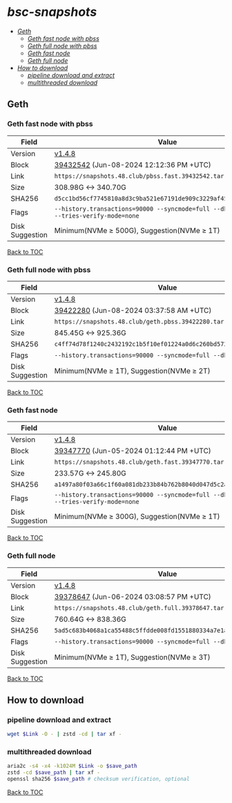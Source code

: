# *bsc-snapshots*


- *[Geth](#geth)*
    - *[Geth fast node with pbss](#geth-fast-node-with-pbss)*
    - *[Geth full node with pbss](#geth-full-node-with-pbss)*
    - *[Geth fast node](#geth-fast-node)*
    - *[Geth full node](#geth-full-node)*
- *[How to download](#how-to-download)*
    - *[pipeline download and extract](#pipeline-download-and-extract)*
    - *[multithreaded download](#multithreaded-download)*

## Geth
### Geth fast node with pbss

| Field |Value |
| --- | --- |
| Version | [v1.4.8](https://github.com/bnb-chain/bsc/releases/tag/v1.4.8) |
| Block | [39432542](https://bscscan.com/block/39432542) (Jun-08-2024 12:12:36 PM +UTC) |
| Link | `https://snapshots.48.club/pbss.fast.39432542.tar.zst` |
| Size | 308.98G <-> 340.70G |
| SHA256 | `d5cc1bd56cf7745810a8d3c9ba521e67191de909c3229af45cd38c1096575080` |
| Flags | `--history.transactions=90000 --syncmode=full --db.engine=pebble --tries-verify-mode=none` |
| Disk Suggestion | Minimum(NVMe ≥ 500G), Suggestion(NVMe ≥ 1T)|

[Back to TOC](#bsc-snapshots)

### Geth full node with pbss

| Field |Value |
| --- | --- |
| Version | [v1.4.8](https://github.com/bnb-chain/bsc/releases/tag/v1.4.8) |
| Block | [39422280](https://bscscan.com/block/39422280) (Jun-08-2024 03:37:58 AM +UTC) |
| Link | `https://snapshots.48.club/geth.pbss.39422280.tar.zst` |
| Size | 845.45G <-> 925.36G |
| SHA256 | `c4ff74d78f1240c2432192c1b5f10ef01224a0d6c260bd57244431df2529b3a9` |
| Flags | `--history.transactions=90000 --syncmode=full --db.engine=pebble` |
| Disk Suggestion | Minimum(NVMe ≥ 1T), Suggestion(NVMe ≥ 2T)|

[Back to TOC](#bsc-snapshots)

### Geth fast node

| Field |Value |
| --- | --- |
| Version | [v1.4.8](https://github.com/bnb-chain/bsc/releases/tag/v1.4.8) |
| Block | [39347770](https://bscscan.com/block/39347770) (Jun-05-2024 01:12:44 PM +UTC) |
| Link | `https://snapshots.48.club/geth.fast.39347770.tar.zst` |
| Size | 233.57G <-> 245.80G |
| SHA256 | `a1497a80f03a66c1f60a081db233b84b762b8040d047d5c2a8a990a330dbf18c` |
| Flags | `--history.transactions=90000 --syncmode=full --db.engine=pebble --tries-verify-mode=none` |
| Disk Suggestion | Minimum(NVMe ≥ 300G), Suggestion(NVMe ≥ 1T)|

[Back to TOC](#bsc-snapshots)

### Geth full node

| Field |Value |
| --- | --- |
| Version | [v1.4.8](https://github.com/bnb-chain/bsc/releases/tag/v1.4.8) |
| Block | [39378647](https://bscscan.com/block/39378647) (Jun-06-2024 03:08:57 PM +UTC) |
| Link | `https://snapshots.48.club/geth.full.39378647.tar.zst` |
| Size | 760.64G <-> 838.36G |
| SHA256 | `5ad5c683b4068a1ca55488c5ffdde008fd1551880334a7e1ad303e028763b455` |
| Flags | `--history.transactions=90000 --syncmode=full --db.engine=pebble` |
| Disk Suggestion | Minimum(NVMe ≥ 1T), Suggestion(NVMe ≥ 3T)|

[Back to TOC](#bsc-snapshots)

## How to download
### pipeline download and extract

```bash
wget $Link -O - | zstd -cd | tar xf -
```

### multithreaded download

```bash
aria2c -s4 -x4 -k1024M $Link -o $save_path
zstd -cd $save_path | tar xf -
openssl sha256 $save_path # checksum verification, optional
```

[Back to TOC](#bsc-snapshots)
